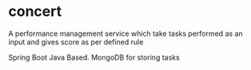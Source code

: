 # concert
A performance management service which take tasks performed as an input and gives score as per defined rule

Spring Boot Java Based.
MongoDB for storing tasks
